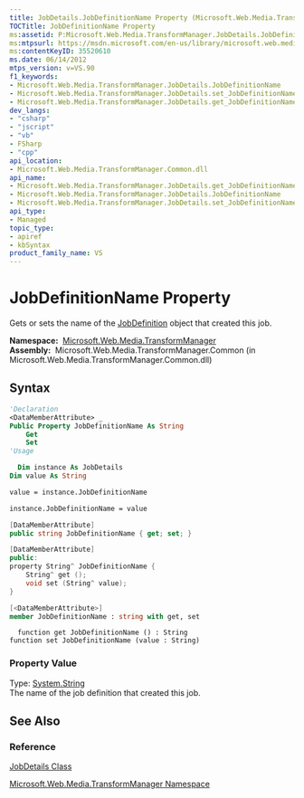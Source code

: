 ```yaml
---
title: JobDetails.JobDefinitionName Property (Microsoft.Web.Media.TransformManager)
TOCTitle: JobDefinitionName Property
ms:assetid: P:Microsoft.Web.Media.TransformManager.JobDetails.JobDefinitionName
ms:mtpsurl: https://msdn.microsoft.com/en-us/library/microsoft.web.media.transformmanager.jobdetails.jobdefinitionname(v=VS.90)
ms:contentKeyID: 35520610
ms.date: 06/14/2012
mtps_version: v=VS.90
f1_keywords:
- Microsoft.Web.Media.TransformManager.JobDetails.JobDefinitionName
- Microsoft.Web.Media.TransformManager.JobDetails.set_JobDefinitionName
- Microsoft.Web.Media.TransformManager.JobDetails.get_JobDefinitionName
dev_langs:
- "csharp"
- "jscript"
- "vb"
- FSharp
- "cpp"
api_location:
- Microsoft.Web.Media.TransformManager.Common.dll
api_name:
- Microsoft.Web.Media.TransformManager.JobDetails.get_JobDefinitionName
- Microsoft.Web.Media.TransformManager.JobDetails.JobDefinitionName
- Microsoft.Web.Media.TransformManager.JobDetails.set_JobDefinitionName
api_type:
- Managed
topic_type:
- apiref
- kbSyntax
product_family_name: VS
---
```


# JobDefinitionName Property

Gets or sets the name of the [JobDefinition](jobdefinition-class-microsoft-web-media-transformmanager.md) object that created this job.

**Namespace:**  [Microsoft.Web.Media.TransformManager](microsoft-web-media-transformmanager-namespace.md)  
**Assembly:**  Microsoft.Web.Media.TransformManager.Common (in Microsoft.Web.Media.TransformManager.Common.dll)

## Syntax

```vb
'Declaration
<DataMemberAttribute> _
Public Property JobDefinitionName As String
    Get
    Set
'Usage

  Dim instance As JobDetails
Dim value As String

value = instance.JobDefinitionName

instance.JobDefinitionName = value
```

```csharp
[DataMemberAttribute]
public string JobDefinitionName { get; set; }
```

```cpp
[DataMemberAttribute]
public:
property String^ JobDefinitionName {
    String^ get ();
    void set (String^ value);
}
```

``` fsharp
[<DataMemberAttribute>]
member JobDefinitionName : string with get, set
```

```jscript
  function get JobDefinitionName () : String
function set JobDefinitionName (value : String)
```

### Property Value

Type: [System.String](https://msdn.microsoft.com/library/s1wwdcbf)  
The name of the job definition that created this job.  

## See Also

### Reference

[JobDetails Class](jobdetails-class-microsoft-web-media-transformmanager.md)

[Microsoft.Web.Media.TransformManager Namespace](microsoft-web-media-transformmanager-namespace.md)

